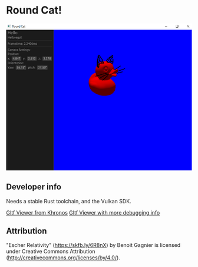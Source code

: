 # Round Cat!

![Picture of a cat. Definitely a cat.](./screenshot1.png)

## Developer info

Needs a stable Rust toolchain, and the Vulkan SDK.

[Gltf Viewer from Khronos](https://github.khronos.org/glTF-Sample-Viewer-Release/)
[Gltf Viewer with more debugging info](https://modelviewer.dev/editor/)

## Attribution

"Escher Relativity" (https://skfb.ly/6R8nX) by Benoit Gagnier is licensed under Creative Commons Attribution (http://creativecommons.org/licenses/by/4.0/).
